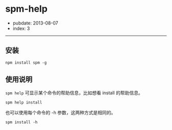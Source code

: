 # spm-help

- pubdate: 2013-08-07
- index: 3

-----------

## 安装

```
npm install spm -g
```

## 使用说明

`spm help` 可显示某个命令的帮助信息，比如想看 install 的帮助信息。

```
spm help install
```

也可以使用每个命令的 -h 参数，这两种方式是相同的。

```
spm install -h
```


